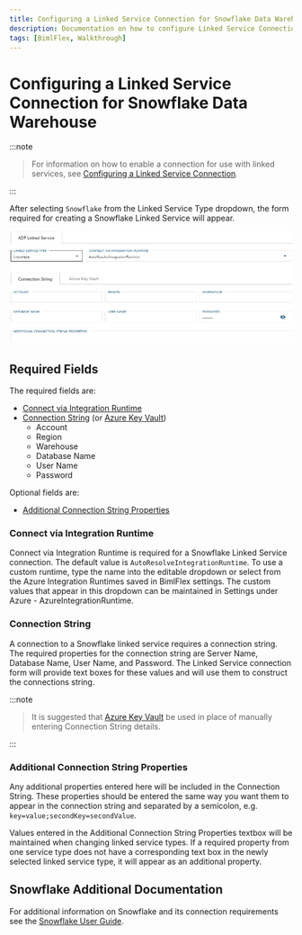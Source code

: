 ```yaml
---
title: Configuring a Linked Service Connection for Snowflake Data Warehouse
description: Documentation on how to configure Linked Service Connection for Snowflake with required fields, connection strings, and links to additional information
tags: [BimlFlex, Walkthrough]
---
```

# Configuring a Linked Service Connection for Snowflake Data Warehouse

:::note


> For information on how to enable a connection for use with linked services, see [Configuring a Linked Service Connection](create-linked-service-connection).

:::


[//]: # (TODO List of stages, connection types, and system types that can use Snowflake)

After selecting `Snowflake` from the Linked Service Type dropdown, the form required for creating a Snowflake Linked Service will appear.

![Snowflake Linked Service Form](images/bimlflex-ss-app-connections-snowflake-form.png "Snowflake Linked Service Form")

## Required Fields

The required fields are:

+ [Connect via Integration Runtime](#connect-via-integration-runtime)
+ [Connection String](#connection-string) (or [Azure Key Vault](create-linked-service-connection))
  + Account
  + Region
  + Warehouse
  + Database Name
  + User Name
  + Password

Optional fields are:

+ [Additional Connection String Properties](#additional-connection-string-properties)

### Connect via Integration Runtime

Connect via Integration Runtime is required for a Snowflake Linked Service connection.
The default value is `AutoResolveIntegrationRuntime`.
To use a custom runtime, type the name into the editable dropdown or select from the Azure Integration Runtimes saved in BimlFlex settings.
The custom values that appear in this dropdown can be maintained in Settings under Azure - AzureIntegrationRuntime.

### Connection String

A connection to a Snowflake linked service requires a connection string.
The required properties for the connection string are Server Name, Database Name, User Name, and Password.
The Linked Service connection form will provide text boxes for these values and will use them to construct the connections string.

:::note


> It is suggested that [Azure Key Vault](linked-service-azure-key-vault.md) be used in place of manually entering Connection String details.

:::


### Additional Connection String Properties

Any additional properties entered here will be included in the Connection String.
These properties should be entered the same way you want them to appear in the connection string and separated by a semicolon, e.g. `key=value;secondKey=secondValue`.

Values entered in the Additional Connection String Properties textbox will be maintained when changing linked service types.
If a required property from one service type does not have a corresponding text box in the newly selected linked service type, it will appear as an additional property.

## Snowflake Additional Documentation

For additional information on Snowflake and its connection requirements see the [Snowflake User Guide](https://docs.snowflake.net/manuals/user-guide-connecting.html).
